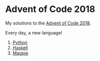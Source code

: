 # Advent of Code 2018

My solutions to the [Advent of Code 2018](https://adventofcode.com/2018).

Every day, a new language!

1. [Python](https://github.com/tcard/advent2018/tree/master/1)
2. [Haskell](https://github.com/tcard/advent2018/tree/master/2)
3. [Magpie](https://github.com/tcard/advent2018/tree/master/3)
